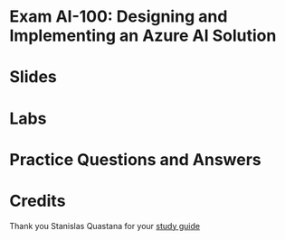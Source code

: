 # Exam AI-100: Designing and Implementing an Azure AI Solution

# Slides

# Labs

# Practice Questions and Answers

# Credits
Thank you Stanislas Quastana for your [study guide](https://stanislas.io/2019/08/23/preparation-guide-for-microsoft-ai-100-designing-and-implementing-an-azure-ai-solution-azure-ai-engineer-associate-certification/)
